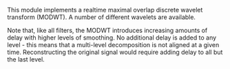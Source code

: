 
[comment]: # (TimeSeriesCanvasModule)
This module implements a realtime maximal overlap discrete wavelet transform (MODWT). A number of different wavelets are available.
  


Note that, like all filters, the MODWT introduces increasing amounts of delay with higher levels of smoothing. No additional delay is added to any level - this means that a multi-level decomposition is not aligned at a given time. Reconstructing the original signal would require adding delay to all but the last level.